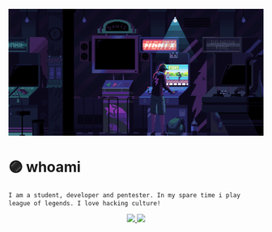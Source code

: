 ![gif header](https://github.com/andnorack/andnorack/blob/main/img1.gif?raw=true)

# 🟣 whoami

```
I am a student, developer and pentester. In my spare time i play league of legends. I love hacking culture!
```

<div align="center">
  <a href="https://github.com/andnorack">
  <img height="150em" src="https://github-readme-stats.vercel.app/api?username=andnorack&show_icons=true&theme=tokyonight&include_all_commits=true&count_private=true"/>
  <img height="150em" src="https://github-readme-stats.vercel.app/api/top-langs/?username=andnorack&layout=compact&langs_count=3&theme=tokyonight"/>
</div>
